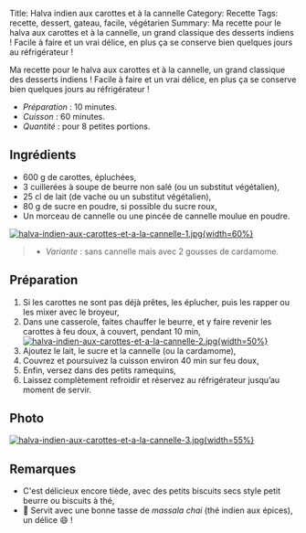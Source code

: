 Title: Halva indien aux carottes et à la cannelle
Category: Recette
Tags: recette, dessert, gateau, facile, végétarien
Summary: Ma recette pour le halva aux carottes et à la cannelle, un grand classique des desserts indiens ! Facile à faire et un vrai délice, en plus ça se conserve bien quelques jours au réfrigérateur !

Ma recette pour le halva aux carottes et à la cannelle, un grand classique des desserts indiens ! Facile à faire et un vrai délice, en plus ça se conserve bien quelques jours au réfrigérateur !

- *Préparation* : 10 minutes.
- *Cuisson* : 60 minutes.
- *Quantité* : pour 8 petites portions.

## Ingrédients
- 600 g de carottes, épluchées,
- 3 cuillerées à soupe de beurre non salé (ou un substitut végétalien),
- 25 cl de lait (de vache ou un substitut végétalien),
- 80 g de sucre en poudre, si possible du sucre roux,
- Un morceau de cannelle ou une pincée de cannelle moulue en poudre.

[![halva-indien-aux-carottes-et-a-la-cannelle-1.jpg]({static}images/halva-indien-aux-carottes-et-a-la-cannelle-1.jpg){width=60%}]({static}images/halva-indien-aux-carottes-et-a-la-cannelle-1.jpg)

> - *Variante* : sans cannelle mais avec 2 gousses de cardamome.

## Préparation
1. Si les carottes ne sont pas déjà prêtes, les éplucher, puis les rapper ou les mixer avec le broyeur,
2. Dans une casserole, faites chauffer le beurre, et y faire revenir les carottes à feu doux, à couvert, pendant 10 min,
  [![halva-indien-aux-carottes-et-a-la-cannelle-2.jpg]({static}images/halva-indien-aux-carottes-et-a-la-cannelle-2.jpg){width=50%}]({static}images/halva-indien-aux-carottes-et-a-la-cannelle-2.jpg)
3. Ajoutez le lait, le sucre et la cannelle (ou la cardamome),
4. Couvrez et poursuivez la cuisson environ 40 min sur feu doux,
5. Enfin, versez dans des petits ramequins,
6. Laissez complètement refroidir et réservez au réfrigérateur jusqu’au moment de servir.

## Photo
[![halva-indien-aux-carottes-et-a-la-cannelle-3.jpg]({static}images/halva-indien-aux-carottes-et-a-la-cannelle-3.jpg){width=55%}]({static}images/halva-indien-aux-carottes-et-a-la-cannelle-3.jpg)


## Remarques
- C'est délicieux encore tiède, avec des petits biscuits secs style petit beurre ou biscuits à thé,
- :tea: Servit avec une bonne tasse de *massala chai* (thé indien aux épices), un délice :smile: !
